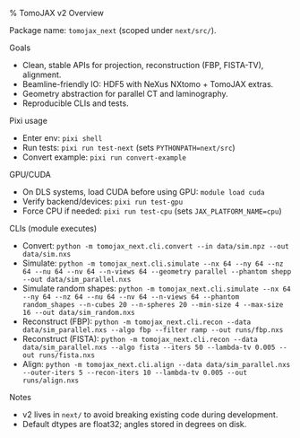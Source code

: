 % TomoJAX v2 Overview

Package name: `tomojax_next` (scoped under `next/src/`).

Goals
- Clean, stable APIs for projection, reconstruction (FBP, FISTA-TV), alignment.
- Beamline-friendly IO: HDF5 with NeXus NXtomo + TomoJAX extras.
- Geometry abstraction for parallel CT and laminography.
- Reproducible CLIs and tests.

Pixi usage
- Enter env: `pixi shell`
- Run tests: `pixi run test-next` (sets `PYTHONPATH=next/src`)
- Convert example: `pixi run convert-example`

GPU/CUDA
- On DLS systems, load CUDA before using GPU: `module load cuda`
- Verify backend/devices: `pixi run test-gpu`
- Force CPU if needed: `pixi run test-cpu` (sets `JAX_PLATFORM_NAME=cpu`)

CLIs (module executes)
- Convert: `python -m tomojax_next.cli.convert --in data/sim.npz --out data/sim.nxs`
- Simulate: `python -m tomojax_next.cli.simulate --nx 64 --ny 64 --nz 64 --nu 64 --nv 64 --n-views 64 --geometry parallel --phantom shepp --out data/sim_parallel.nxs`
- Simulate random shapes: `python -m tomojax_next.cli.simulate --nx 64 --ny 64 --nz 64 --nu 64 --nv 64 --n-views 64 --phantom random_shapes --n-cubes 20 --n-spheres 20 --min-size 4 --max-size 16 --out data/sim_random.nxs`
- Reconstruct (FBP): `python -m tomojax_next.cli.recon --data data/sim_parallel.nxs --algo fbp --filter ramp --out runs/fbp.nxs`
- Reconstruct (FISTA): `python -m tomojax_next.cli.recon --data data/sim_parallel.nxs --algo fista --iters 50 --lambda-tv 0.005 --out runs/fista.nxs`
- Align: `python -m tomojax_next.cli.align --data data/sim_parallel.nxs --outer-iters 5 --recon-iters 10 --lambda-tv 0.005 --out runs/align.nxs`

Notes
- v2 lives in `next/` to avoid breaking existing code during development.
- Default dtypes are float32; angles stored in degrees on disk.
